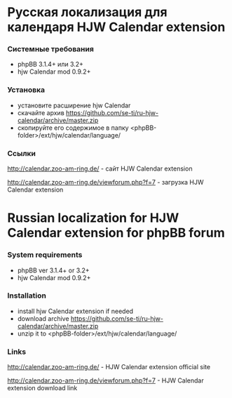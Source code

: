 # Русская локализация для календаря HJW Calendar extension 

### Системные требования
* phpBB 3.1.4+ или 3.2+
* hjw Calendar mod 0.9.2+


### Установка
* установите расширение hjw Calendar
* скачайте архив https://github.com/se-ti/ru-hjw-calendar/archive/master.zip
* скопируйте его содержимое в папку &lt;phpBB-folder&gt;/ext/hjw/calendar/language/


### Ссылки
http://calendar.zoo-am-ring.de/ - сайт HJW Calendar extension 

http://calendar.zoo-am-ring.de/viewforum.php?f=7 - загрузка HJW Calendar extension 

# Russian localization for HJW Calendar extension for phpBB forum

### System requirements
* phpBB ver 3.1.4+ or 3.2+
* hjw Calendar mod 0.9.2+

### Installation
* install hjw Calendar extension if needed
* download archive https://github.com/se-ti/ru-hjw-calendar/archive/master.zip
* unzip it to &lt;phpBB-folder&gt;/ext/hjw/calendar/language/

### Links
http://calendar.zoo-am-ring.de/ - HJW Calendar extension official site

http://calendar.zoo-am-ring.de/viewforum.php?f=7 - HJW Calendar extension download link